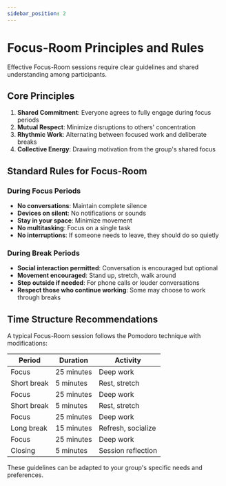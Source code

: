```yaml
---
sidebar_position: 2
---
```


# Focus-Room Principles and Rules

Effective Focus-Room sessions require clear guidelines and shared understanding among participants.

## Core Principles

1. **Shared Commitment**: Everyone agrees to fully engage during focus periods
2. **Mutual Respect**: Minimize disruptions to others' concentration
3. **Rhythmic Work**: Alternating between focused work and deliberate breaks
4. **Collective Energy**: Drawing motivation from the group's shared focus

## Standard Rules for Focus-Room

### During Focus Periods

- **No conversations**: Maintain complete silence
- **Devices on silent**: No notifications or sounds
- **Stay in your space**: Minimize movement
- **No multitasking**: Focus on a single task
- **No interruptions**: If someone needs to leave, they should do so quietly

### During Break Periods

- **Social interaction permitted**: Conversation is encouraged but optional
- **Movement encouraged**: Stand up, stretch, walk around
- **Step outside if needed**: For phone calls or louder conversations
- **Respect those who continue working**: Some may choose to work through breaks

## Time Structure Recommendations

A typical Focus-Room session follows the Pomodoro technique with modifications:

| Period | Duration | Activity |
|--------|----------|----------|
| Focus | 25 minutes | Deep work |
| Short break | 5 minutes | Rest, stretch |
| Focus | 25 minutes | Deep work |
| Short break | 5 minutes | Rest, stretch |
| Focus | 25 minutes | Deep work |
| Long break | 15 minutes | Refresh, socialize |
| Focus | 25 minutes | Deep work |
| Closing | 5 minutes | Session reflection |

These guidelines can be adapted to your group's specific needs and preferences.
